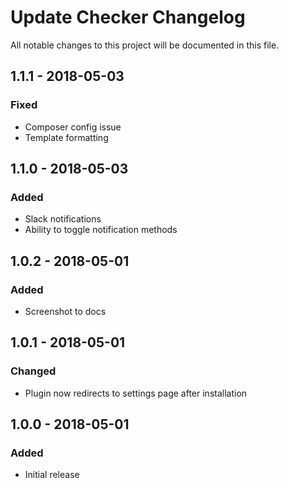 # Update Checker Changelog

All notable changes to this project will be documented in this file.

## 1.1.1 - 2018-05-03

### Fixed
- Composer config issue
- Template formatting

## 1.1.0 - 2018-05-03

### Added
- Slack notifications
- Ability to toggle notification methods

## 1.0.2 - 2018-05-01

### Added
- Screenshot to docs

## 1.0.1 - 2018-05-01

### Changed
- Plugin now redirects to settings page after installation

## 1.0.0 - 2018-05-01

### Added
- Initial release
